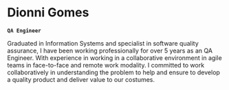 # Dionni Gomes

**`QA Engineer`**

Graduated in Information Systems and specialist in software quality assurance, I have been working professionally for over 5 years as an QA Engineer. With experience in working in a collaborative environment in agile teams in face-to-face and remote work modality. I committed to work collaboratively in understanding the problem to help and ensure to develop a quality product and deliver value to our costumes.
